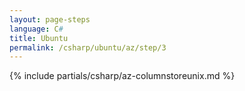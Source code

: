 ```yaml
---
layout: page-steps
language: C#
title: Ubuntu 
permalink: /csharp/ubuntu/az/step/3
---
```


{% include partials/csharp/az-columnstoreunix.md %}
